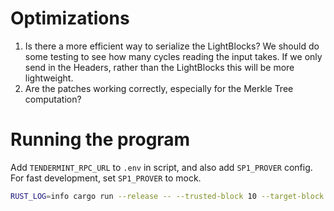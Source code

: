 # Optimizations
1. Is there a more efficient way to serialize the LightBlocks? We should do some testing to see how many cycles reading the input takes. If we only send in the Headers, rather than the LightBlocks this will be more lightweight.
2. Are the patches working correctly, especially for the Merkle Tree computation?

# Running the program
Add `TENDERMINT_RPC_URL` to `.env` in script, and also add `SP1_PROVER` config. For fast development, set `SP1_PROVER` to mock.

```bash
RUST_LOG=info cargo run --release -- --trusted-block 10 --target-block 50
```